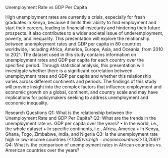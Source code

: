 Unemployment Rate vs GDP Per Capita



High unemployment rates are currently a crisis, especially for fresh graduates in Kenya, because it limits their ability to find employment and start their careers, leading to financial insecurity and hindering their future prospects. It also contributes to a wider societal issue of underemployment, poverty, and inequality.
This presentation will explore the relationship between unemployment rates and GDP per capita in 80 countries worldwide, including Africa, America, Europe, Asia, and Oceania, from 2010 to 2021.
The dataset used in this study contains information on unemployment rates and GDP per capita for each country over the specified period. Through statistical analysis, this presentation will investigate whether there is a significant correlation between unemployment rates and GDP per capita and whether this relationship varies across different continents and periods.
The findings of this study will provide insight into the complex factors that influence employment and economic growth on a global, continent, and country scale and may have implications for policymakers seeking to address unemployment and economic inequality.




Research Questions
Q1: What is the relationship between the Unemployment Rate and GDP Per Capita?
Q2: What are the trends in the unemployment rate vs. GDP per capita over the years? 
• In the world, i.e., the whole dataset
 • In specific continents, i.e., Africa, America 
• In Kenya, Ghana, Togo, Zimbabwe, India, and Nigeria
Q3: Is the unemployment rate high in low-income countries (<$1085) vs. high-income countries (>$13,206)?
Q4: What is the comparison of unemployment rates in African countries vs. American countries over the years?
